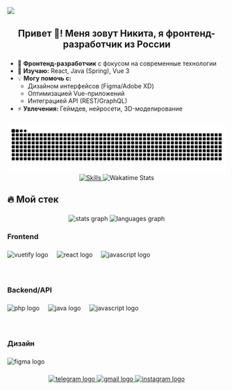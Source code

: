 <img src="/assets/BannerAvatar.png" />

<h2 align="center">Привет 👋! Меня зовут Никита, я фронтенд-разработчик из России</h2>

###
  - 🚀 **Фронтенд-разработчик** с фокусом на современные технологии
  - 🌱 **Изучаю:** React, Java (Spring), Vue 3
  - 💡 **Могу помочь с:**
    - Дизайном интерфейсов (Figma/Adobe XD)
    - Оптимизацией Vue-приложений
    - Интеграцией API (REST/GraphQL)
  - ⚡ **Увлечения:** Геймдев, нейросети, 3D-моделирование

###

<img src="https://raw.githubusercontent.com/Jigos1k/Jigos1k/output/snake.svg" alt="Snake animation">

<br clear="both">

<div align="center">
  <a href="https://github.com/Jigos1k">
    <img src="https://skillicons.dev/icons?i=js,ts,py,java,go,cpp&theme=dark&perline=3" alt="Skills" />
  </a>
  
  <img src="https://github-readme-stats.vercel.app/api/wakatime?username=Jigos1k&layout=3d&theme=radical&hide_border=true&range=last_30_days&animation=true&animation_duration=0.6" alt="Wakatime Stats" />
</div>

###

<h2 align="left">🔥 Мой стек</h2>

###

<div align="center">
  <img src="https://github-readme-stats.vercel.app/api?username=Jigos1k&hide_title=true&hide_rank=false&show_icons=true&include_all_commits=true&count_private=true&disable_animations=false&theme=cobalt&locale=en&hide_border=true&order=1" height="150" alt="stats graph"  />
  <img src="https://github-readme-stats.vercel.app/api/top-langs?username=Jigos1k&locale=en&hide_title=true&layout=compact&card_width=320&langs_count=7&theme=cobalt&hide_border=true&order=2" height="150" alt="languages graph"  />
</div>

###

<h3 align="left">Frontend</h3>

###

<div align="left">
  <img src="https://cdn.jsdelivr.net/gh/devicons/devicon/icons/vuetify/vuetify-original.svg" height="40" alt="vuetify logo"  />
  <img width="12" />
  <img src="https://cdn.jsdelivr.net/gh/devicons/devicon/icons/react/react-original.svg" height="40" alt="react logo"  />
  <img width="12" />
  <img src="https://cdn.jsdelivr.net/gh/devicons/devicon/icons/javascript/javascript-original.svg" height="40" alt="javascript logo"  />
</div>

###

<br clear="both">

<h3 align="left">Backend/API</h3>

###

<div align="left">
  <img src="https://cdn.jsdelivr.net/gh/devicons/devicon/icons/php/php-original.svg" height="40" alt="php logo"  />
  <img width="12" />
  <img src="https://cdn.jsdelivr.net/gh/devicons/devicon/icons/java/java-original.svg" height="40" alt="java logo"  />
  <img width="12" />
  <img src="https://cdn.jsdelivr.net/gh/devicons/devicon/icons/javascript/javascript-original.svg" height="40" alt="javascript logo"  />
</div>

###

<br clear="both">

<h3 align="left">Дизайн</h3>

###

<div align="left">
  <img src="https://cdn.jsdelivr.net/gh/devicons/devicon/icons/figma/figma-original.svg" height="40" alt="figma logo"  />
</div>

###

<div align="center">
  <a href="https://t.me/shakal38" target="_blank">
    <img src="https://img.shields.io/static/v1?message=Telegram&logo=telegram&label=&color=2CA5E0&logoColor=white&labelColor=&style=flat" height="24" alt="telegram logo"  />
  </a>
  <a href="for.study9876@gmail.com" target="_blank">
    <img src="https://img.shields.io/static/v1?message=Gmail&logo=gmail&label=&color=D14836&logoColor=white&labelColor=&style=flat" height="24" alt="gmail logo"  />
  </a>
  <a href="https://www.instagram.com/jigos1k?igsh=OWt6M2NuZTJmempv" target="_blank">
    <img src="https://img.shields.io/static/v1?message=Instagram&logo=instagram&label=&color=E4405F&logoColor=white&labelColor=&style=flat" height="24" alt="instagram logo"  />
  </a>
</div>

###
